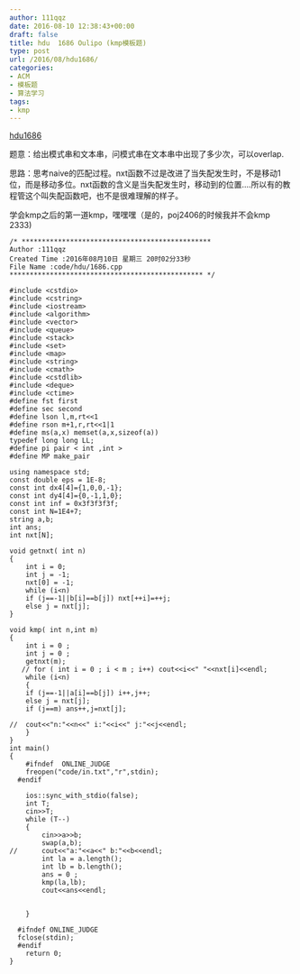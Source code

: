 ```yaml
---
author: 111qqz
date: 2016-08-10 12:38:43+00:00
draft: false
title: hdu  1686 Oulipo (kmp模板题)
type: post
url: /2016/08/hdu1686/
categories:
- ACM
- 模板题
- 算法学习
tags:
- kmp
---
```


[hdu1686](http://acm.hdu.edu.cn/showproblem.php?pid=1686)

题意：给出模式串和文本串，问模式串在文本串中出现了多少次，可以overlap.

思路：思考naive的匹配过程。nxt函数不过是改进了当失配发生时，不是移动1位，而是移动多位。nxt函数的含义是当失配发生时，移动到的位置....所以有的教程管这个叫失配函数吧，也不是很难理解的样子。

学会kmp之后的第一道kmp，嘿嘿嘿（是的，poj2406的时候我并不会kmp 2333)

 

    
    /* ***********************************************
    Author :111qqz
    Created Time :2016年08月10日 星期三 20时02分33秒
    File Name :code/hdu/1686.cpp
    ************************************************ */
    
    #include <cstdio>
    #include <cstring>
    #include <iostream>
    #include <algorithm>
    #include <vector>
    #include <queue>
    #include <stack>
    #include <set>
    #include <map>
    #include <string>
    #include <cmath>
    #include <cstdlib>
    #include <deque>
    #include <ctime>
    #define fst first
    #define sec second
    #define lson l,m,rt<<1
    #define rson m+1,r,rt<<1|1
    #define ms(a,x) memset(a,x,sizeof(a))
    typedef long long LL;
    #define pi pair < int ,int >
    #define MP make_pair
    
    using namespace std;
    const double eps = 1E-8;
    const int dx4[4]={1,0,0,-1};
    const int dy4[4]={0,-1,1,0};
    const int inf = 0x3f3f3f3f;
    const int N=1E4+7;
    string a,b;
    int ans;
    int nxt[N];
    
    void getnxt( int n)
    {
        int i = 0;
        int j = -1;
        nxt[0] = -1;
        while (i<n)
    	if (j==-1||b[i]==b[j]) nxt[++i]=++j;
        else j = nxt[j];
    }
    
    void kmp( int n,int m)
    {
        int i = 0 ;
        int j = 0 ;
        getnxt(m);
       // for ( int i = 0 ; i < m ; i++) cout<<i<<" "<<nxt[i]<<endl;
        while (i<n)
        {
    	if (j==-1||a[i]==b[j]) i++,j++;
    	else j = nxt[j];
    	if (j==m) ans++,j=nxt[j];
    
    //	cout<<"n:"<<n<<" i:"<<i<<" j:"<<j<<endl;
        }
    }
    int main()
    {
    	#ifndef  ONLINE_JUDGE 
    	freopen("code/in.txt","r",stdin);
      #endif
    
    	ios::sync_with_stdio(false);
    	int T;
    	cin>>T;
    	while (T--)
    	{
    	    cin>>a>>b;
    	    swap(a,b);
    //	    cout<<"a:"<<a<<" b:"<<b<<endl;
    	    int la = a.length();
    	    int lb = b.length();
    	    ans = 0 ;
    	    kmp(la,lb);
    	    cout<<ans<<endl;
    
    
    	}
    
      #ifndef ONLINE_JUDGE  
      fclose(stdin);
      #endif
        return 0;
    }
    




